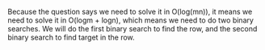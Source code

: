 Because the question says we need to solve it in O(log(mn)), it means we need to solve it in O(logm + logn), which means we need to do two binary searches. We will do the first binary search to find the row, and the second binary search to find target in the row.


​
